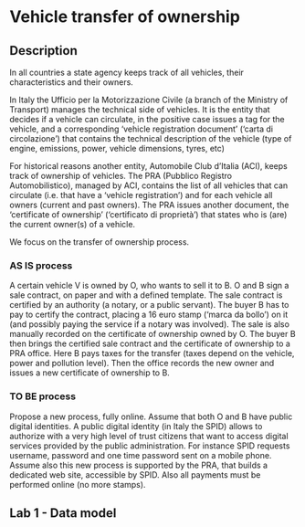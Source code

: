 # Vehicle transfer of ownership

## Description

In all countries a state agency keeps track of all vehicles, their characteristics and their owners.

In Italy the Ufficio per la Motorizzazione Civile (a branch of the Ministry of Transport) manages the technical side of vehicles. It is the entity that decides if a vehicle can circulate, in the positive case issues a tag for the vehicle, and a corresponding ‘vehicle registration document’ (‘carta di circolazione’) that contains the technical description of the vehicle (type of engine, emissions, power, vehicle dimensions, tyres, etc)

For historical reasons another entity, Automobile Club d’Italia (ACI), keeps track of ownership of vehicles. The PRA (Pubblico Registro Automobilistico), managed by ACI, contains the list of all vehicles that can circulate (i.e. that have a ‘vehicle registration’) and for each vehicle all owners (current and past owners). The PRA issues another document, the ‘certificate of ownership’ (‘certificato di proprietà’) that states who is (are) the current owner(s) of a vehicle.

We focus on the transfer of ownership process.

### AS IS process
A certain vehicle V is owned by O, who wants to sell it to  B. O and B sign a sale contract, on paper and with a defined template. The sale contract is certified by an authority (a notary, or a public servant). The buyer B has to pay to certify the contract, placing a 16 euro stamp (‘marca da bollo’) on it (and possibly paying the service if a notary was involved). 
The sale is also manually recorded on the certificate of ownership owned by O.
The buyer B then  brings the certified sale contract and the certificate of ownership to a PRA office. Here B pays taxes for the transfer (taxes depend on the vehicle, power and pollution level). Then the office records the new owner and issues a new certificate of ownership to B.

### TO BE process
Propose a new process, fully online. Assume that both O and B have public digital identities. A public digital identity (in Italy the SPID) allows to authorize with a very high level of trust citizens that want to access digital services provided by the public administration. For instance SPID requests username, password and one time password sent on a mobile phone. 
Assume also this new process is supported by the PRA, that builds a dedicated web site, accessible by SPID. Also all payments must be performed online (no more stamps).

## Lab 1 - Data model
